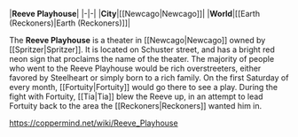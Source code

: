 |**Reeve Playhouse**|
|-|-|
|**City**|[[Newcago\|Newcago]]|
|**World**|[[Earth (Reckoners)\|Earth (Reckoners)]]|

The **Reeve Playhouse** is a theater in [[Newcago\|Newcago]] owned by [[Spritzer\|Spritzer]]. It is located on Schuster street, and has a bright red neon sign that proclaims the name of the theater. The majority of people who went to the Reeve Playhouse would be rich overstreeters, either favored by Steelheart or simply born to a rich family.
On the first Saturday of every month, [[Fortuity\|Fortuity]] would go there to see a play. During the fight with Fortuity, [[Tia\|Tia]] blew the Reeve up, in an attempt to lead Fortuity back to the area the [[Reckoners\|Reckoners]] wanted him in.



https://coppermind.net/wiki/Reeve_Playhouse